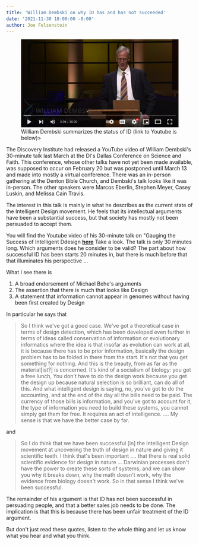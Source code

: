 ```yaml
---
title: 'William Dembski on why ID has and has not succeeded'
date: '2021-11-30 18:00:00 -8:00'
author: Joe Felsenstein
---
```


<figure><figcaption><img src="/uploads/2021/DembskiGaugingSuccess.png" alt="[Dembski Youtube]"/>
William Dembski summarizes the status of ID (link to Youtube is below)></figcaption></figure>


The Discovery Institute had released a YouTube video of William Dembski's 30-minute talk last March at the
DI's Dallas Conference on Science and Faith.  This conference, whose other talks have not yet been made
available, was supposed to occur on February 20 but was postponed until March 13 and made into mostly a virtual
conference.  There was an in-person gathering at the Denton Bible Church, and Dembski's
talk looks like it was in-person.  The
other speakers were Marcos Eberlin, Stephen Meyer, Casey Luskin, and Melissa Cain Travis.


The interest in this talk is mainly in what he describes as the current state of the Intelligent
Design movement.  He feels that its intellectual arguments have been a substantial success, but
that society has mostly not been persuaded to accept them.

You will find the Youtube video of his 30-minute talk on "Gauging the Success of Intelligent
Ddesign [**here**](https://youtu.be/mDD7pARRfm4)   Take a look.  The talk is only 30 minutes
long.  Which arguments does he consider to be valid?  The part about how successful ID
has been starts 20 minutes in, but there is much before that that illuminates his
perspective ...

<!--more-->

What I see there is 
1. A broad endorsement of Michael Behe's arguments
2. The assertion that there is much that looks like Design
3. A statement that information cannot appear in genomes without having been first created by Design

In particular he says that

> So I think we've got a good case.  We've got a theoretical case in terms of design detection, which has been developed even further in terms of ideas called conservation of information or evolutionary informatics where the idea is that insofar as evolution can work at all, it is because there has to be prior information, basically the design problem has to be folded in there from the start.  It's not that you get something for nothing.  And this is the beauty, from as far as the material[ist?] is concerned.  It's kind of a socialism of biology: you get a free lunch,  You don't have to do the design work because you get the design up because natural selection is so brilliant, can do all of this.  And what intelligent design is saying, no, you've got to do the accounting, and at the end of the day all the bills need to be paid. The currency of those bills is information, and you've got to account for it, the type of information you need to build these systems, you cannot simply get them for free.  It requires an act of intelligence.  .... My sense is that we have the better case by far.

and

> So I do think that we have been successful [in] the Intelligent Design movement at uncovering the truth of design in nature and giving it scientific teeth. I think that's been important ....  that there is real solid scientific evidence for design in nature ... Darwinian processes don't have the power to create these sorts of systems, and we can show you why it breaks down, why the math doesn't work, why the evidence from biology doesn't work.  So in that sense I think we've been successful.  

The remainder of his argument is that ID has not been successful in persuading people, and that a better
sales job needs to be done.  The implication is that this is because there has been unfair treatment of
the ID argument.


But don't just read these quotes, listen to the whole thing and let us know what you hear and what you think.



